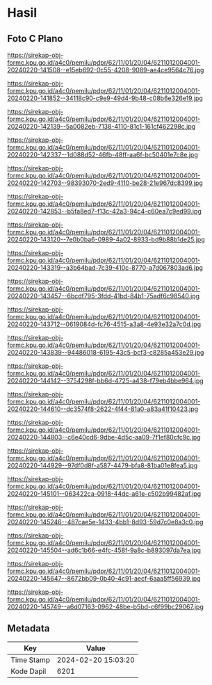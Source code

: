 # Hasil

## Foto C Plano

https://sirekap-obj-formc.kpu.go.id/a4c0/pemilu/pdpr/62/11/01/20/04/6211012004001-20240220-141508--e15eb692-0c55-4208-9089-ae4ce9564c76.jpg

https://sirekap-obj-formc.kpu.go.id/a4c0/pemilu/pdpr/62/11/01/20/04/6211012004001-20240220-141852--34118c90-c9e9-49d4-9b48-c08b6e326e19.jpg

https://sirekap-obj-formc.kpu.go.id/a4c0/pemilu/pdpr/62/11/01/20/04/6211012004001-20240220-142139--5a0082eb-7138-4110-81c1-161cf462298c.jpg

https://sirekap-obj-formc.kpu.go.id/a4c0/pemilu/pdpr/62/11/01/20/04/6211012004001-20240220-142337--1d088d52-46fb-48ff-aa6f-bc50401e7c8e.jpg

https://sirekap-obj-formc.kpu.go.id/a4c0/pemilu/pdpr/62/11/01/20/04/6211012004001-20240220-142703--98393070-2ed9-4110-be28-21e967dc8399.jpg

https://sirekap-obj-formc.kpu.go.id/a4c0/pemilu/pdpr/62/11/01/20/04/6211012004001-20240220-142853--b5fa8ed7-f13c-42a3-94c4-c60ea7c9ed99.jpg

https://sirekap-obj-formc.kpu.go.id/a4c0/pemilu/pdpr/62/11/01/20/04/6211012004001-20240220-143120--7e0b0ba6-0989-4a02-8933-bd9b88b1de25.jpg

https://sirekap-obj-formc.kpu.go.id/a4c0/pemilu/pdpr/62/11/01/20/04/6211012004001-20240220-143319--a3b64bad-7c39-410c-8770-a7d067803ad6.jpg

https://sirekap-obj-formc.kpu.go.id/a4c0/pemilu/pdpr/62/11/01/20/04/6211012004001-20240220-143457--6bcdf795-3fdd-41bd-84b1-75adf6c98540.jpg

https://sirekap-obj-formc.kpu.go.id/a4c0/pemilu/pdpr/62/11/01/20/04/6211012004001-20240220-143712--0619084d-fc76-4515-a3a8-4e93e32a7c0d.jpg

https://sirekap-obj-formc.kpu.go.id/a4c0/pemilu/pdpr/62/11/01/20/04/6211012004001-20240220-143839--94486018-6195-43c5-bcf3-c8285a453e29.jpg

https://sirekap-obj-formc.kpu.go.id/a4c0/pemilu/pdpr/62/11/01/20/04/6211012004001-20240220-144142--3754298f-bb6d-4725-a438-f79eb4bbe964.jpg

https://sirekap-obj-formc.kpu.go.id/a4c0/pemilu/pdpr/62/11/01/20/04/6211012004001-20240220-144610--dc3574f8-2622-4f44-81a0-a83a41f10423.jpg

https://sirekap-obj-formc.kpu.go.id/a4c0/pemilu/pdpr/62/11/01/20/04/6211012004001-20240220-144803--c6e40cd6-9dbe-4d5c-aa09-7f1ef80cfc9c.jpg

https://sirekap-obj-formc.kpu.go.id/a4c0/pemilu/pdpr/62/11/01/20/04/6211012004001-20240220-144929--97df0d8f-a587-4479-bfa8-81ba01e8fea5.jpg

https://sirekap-obj-formc.kpu.go.id/a4c0/pemilu/pdpr/62/11/01/20/04/6211012004001-20240220-145101--063422ca-0918-44dc-a61e-c502b99482af.jpg

https://sirekap-obj-formc.kpu.go.id/a4c0/pemilu/pdpr/62/11/01/20/04/6211012004001-20240220-145246--487cae5e-1433-4bb1-8d93-59d7c0e8a3c0.jpg

https://sirekap-obj-formc.kpu.go.id/a4c0/pemilu/pdpr/62/11/01/20/04/6211012004001-20240220-145504--ad6c1b66-e4fc-458f-9a8c-b893097da7ea.jpg

https://sirekap-obj-formc.kpu.go.id/a4c0/pemilu/pdpr/62/11/01/20/04/6211012004001-20240220-145647--8672bb09-0b40-4c91-aecf-6aaa5ff56939.jpg

https://sirekap-obj-formc.kpu.go.id/a4c0/pemilu/pdpr/62/11/01/20/04/6211012004001-20240220-145749--a6d07163-0962-48be-b5bd-c6f99bc29067.jpg


## Metadata

| Key        | Value               |
| ---------- | ------------------- |
| Time Stamp | 2024-02-20 15:03:20 |
| Kode Dapil | 6201                |




